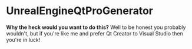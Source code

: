 # UnrealEngineQtProGenerator

<b>Why the heck would you want to do this?</b> 
Well to be honest you probably wouldn't, but if you're like me and prefer Qt Creator to Visual Studio then you're in luck!
